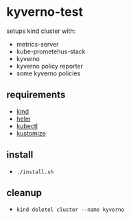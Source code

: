# kyverno-test

setups kind cluster with:

* metrics-server
* kube-prometehus-stack
* kyverno
* kyverno policy reporter
* some kyverno policies

## requirements

* [kind](https://github.com/kubernetes-sigs/kind/)
* [helm](https://github.com/helm/helm)
* [kubectl](https://kubernetes.io/docs/tasks/tools/install-kubectl-linux/#install-kubectl-binary-with-curl-on-linux)
* [kustomize](https://github.com/kubernetes-sigs/kustomize)

## install

* `./install.sh`

## cleanup

* `kind deletel cluster --name kyverno`
